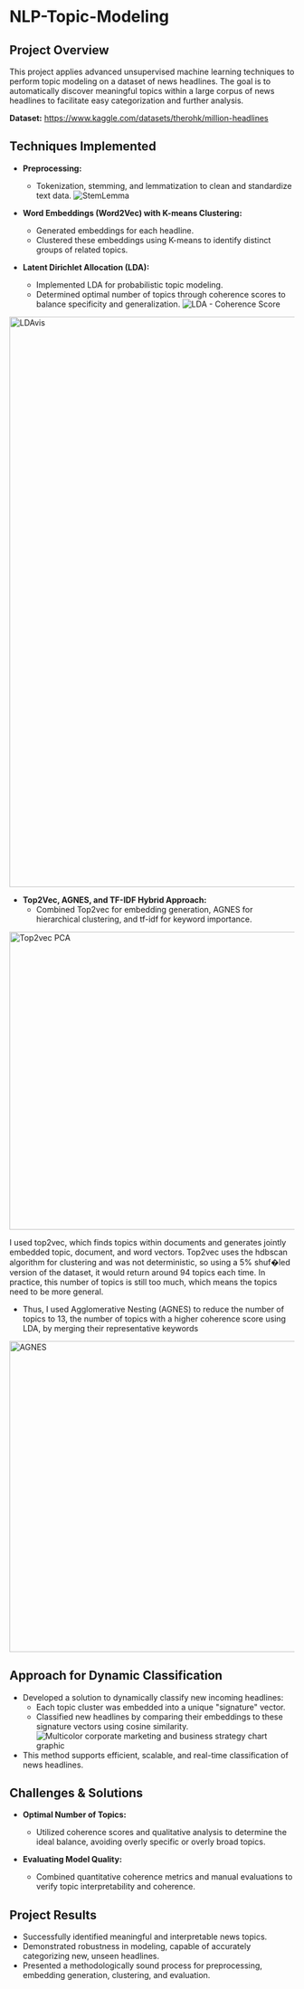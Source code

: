 # NLP-Topic-Modeling

## Project Overview
This project applies advanced unsupervised machine learning techniques to perform topic modeling on a dataset of news headlines. The goal is to automatically discover meaningful topics within a large corpus of news headlines to facilitate easy categorization and further analysis.

**Dataset:** https://www.kaggle.com/datasets/therohk/million-headlines

## Techniques Implemented

- **Preprocessing:**
  - Tokenization, stemming, and lemmatization to clean and standardize text data.
![StemLemma](https://github.com/user-attachments/assets/aa1905a4-2192-4eee-8168-364630b13891)

- **Word Embeddings (Word2Vec) with K-means Clustering:**
  - Generated embeddings for each headline.
  - Clustered these embeddings using K-means to identify distinct groups of related topics.

- **Latent Dirichlet Allocation (LDA):**
  - Implemented LDA for probabilistic topic modeling.
  - Determined optimal number of topics through coherence scores to balance specificity and generalization.
![LDA - Coherence Score](https://github.com/user-attachments/assets/ef7ee0e2-9555-4a2a-a916-e7305894c363)
<img width="1009" alt="LDAvis" src="https://github.com/user-attachments/assets/8ac99010-11a1-419c-afe5-fa8692ca2434" />


- **Top2Vec, AGNES, and TF-IDF Hybrid Approach:**
  - Combined Top2vec for embedding generation, AGNES for hierarchical clustering, and tf-idf for keyword importance.
<img width="527" alt="Top2vec PCA" src="https://github.com/user-attachments/assets/5e607cc3-c7c3-4fbe-8082-7a1f9578722a" />

I used top2vec, which finds topics within documents and generates jointly embedded topic, document, and word vectors. Top2vec uses the hdbscan algorithm for clustering and was not deterministic, so using a 5% shuf�led version of the dataset, it would return around 94 topics each time. In practice, this number of topics is still too much, which means the topics need to be more general.

  - Thus, I used Agglomerative Nesting (AGNES) to reduce the number of topics to 13, the number of topics with a higher coherence score using LDA, by merging their representative keywords
<img width="550" alt="AGNES" src="https://github.com/user-attachments/assets/f965c44d-56df-4672-83ab-71c0161c3a93" />


## Approach for Dynamic Classification
- Developed a solution to dynamically classify new incoming headlines:
  - Each topic cluster was embedded into a unique \"signature\" vector.
  - Classified new headlines by comparing their embeddings to these signature vectors using cosine similarity.
![Multicolor corporate marketing and business strategy chart graphic](https://github.com/user-attachments/assets/71948112-408e-484b-93e4-d2bd5b37db7c)
- This method supports efficient, scalable, and real-time classification of news headlines.

## Challenges & Solutions
- **Optimal Number of Topics:**
  - Utilized coherence scores and qualitative analysis to determine the ideal balance, avoiding overly specific or overly broad topics.

- **Evaluating Model Quality:**
  - Combined quantitative coherence metrics and manual evaluations to verify topic interpretability and coherence.

## Project Results
- Successfully identified meaningful and interpretable news topics.
- Demonstrated robustness in modeling, capable of accurately categorizing new, unseen headlines.
- Presented a methodologically sound process for preprocessing, embedding generation, clustering, and evaluation.
